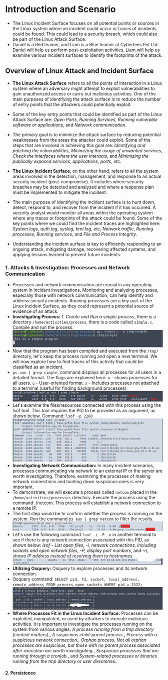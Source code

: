 # Introduction and Scenario

- The Linux Incident Surface focuses on all potential points or sources in the Linux system where an incident could occur or traces of incidents could be found. This could lead to a security breach, which could also be part of the Linux Attack Surface.
- Daniel is a Red teamer, and Liam is a Blue teamer at Cybertees Pvt Ltd. Daniel will help us perform post-exploitation activities. Liam will help us examine various incident surfaces to identify the footprints of the attack.

## Overview of Linux Attack and Incident Surface

- **The Linux Attack Surface** refers to all the points of interaction in a Linux system where an adversary might attempt to exploit vulnerabilities to gain unauthorized access or carry out malicious activities. One of the main purposes of identifying the attack surface is to reduce the number of entry points that the attackers could potentially exploit.
- Some of the key entry points that could be identified as part of the Linux Attack Surface are: *Open Ports*, *Running Services*, *Running vulnerable software or applications*, and *Network communication*.
- The primary goal is to minimize the attack surface by reducing potential weaknesses from the areas the attacker could exploit. Some of the steps that are involved in achieving this goal are: *Identifying and patching the vulnerabilities*, *Minimizing the usage of unwanted services*, *Check the interfaces where the user interacts*, and *Minimizing the publically exposed services, applications, ports, etc*.

- **The Linux Incident Surface**, on the other hand, refers to all the system areas involved in the detection, management, and response to an actual security incident (post-compromise). It includes where security breaches may be detected and analyzed and where a response plan must be implemented to mitigate the incident.
- The main purpose of identifying the incident surface is to hunt down, detect, respond to, and recover from the incident if it has occurred. A security analyst would monitor all areas within the operating system where any traces or footprints of the attack could be found. Some of the key points where we could find the incident traces are highlighted here: *System logs*, *auth.log, syslog, krnl.log, etc*, *Network traffic*, *Running processes*, *Running services*, and *File and Process Integrity*.
- Understanding the incident surface is key to efficiently responding to an ongoing attack, mitigating damage, recovering affected systems, and applying lessons learned to prevent future incidents.

### 1. Attacks & Investigation: Processes and Network Communication

- Processes and network communication are crucial in any operating system in incident investigations. Monitoring and analyzing processes, especially those with network communication, can help identify and address security incidents. Running processes are a key part of the Linux Incident Surface, as they could represent a potential source of evidence of an attack.
- **Investigating Process:** *1. Create and Run a simple process*, there is a directory `/home/activities/process`, there is a code called `simple.c`. Compile and run the process.
![Check the image for your reference](/Blogs/Images/image50.png)
- Now that the program has been compiled and executed from the `/tmp/` directory, let's keep the process running and open a new terminal. We will now explore how to find traces of this activity that could be classified as an incident.
- `ps aux | grep simple`, command displays all processes for all users in a detailed format. The flags are explained here: `a` - shows processes for all users. `u` - User-oriented format. `x` -  Includes processes not attached to a terminal (useful for finding background processes).
![Check the image for your reference](/Blogs/Images/image51.png)
- Let's examine the files/resources connected with this process using the lsof tool. This tool requires the PID to be provided as an argument, as shown below. Command: `lsof -p 2260`
![Check the image for your reference](/Blogs/Images/image52.png)
- **Investigating Network Communication:** In many incident scenarios, processes communicating via network to an external IP or the server are worth investigating. Therefore, examining the processes of making network connections and hunting down suspicious ones is very important.
- To demonstrate, we will execute a process called `netcom` placed in the `/home/activities/processes` directory. Execute the process using the command ./netcom. This process will establish a network connection to a remote IP.
- The first step would be to confirm whether the process is running on the system. Run the command `ps aux | grep netcom` to filter the results.
![Check the image for your reference](/Blogs/Images/image53.png)
- Let's use the following command `lsof -i -P -n` in another terminal to see if there is any network connection associated with this PID, as shown below: *lsof - List open files*, *-i, network connections, including sockets and open network files*, *-P, display port numbers*, and *-n, shows IP address instead of resolving them to hostnames*.
![Check the image for your reference](/Blogs/Images/image54.png)
- **Utilizing Osquery:** Osquery to explore processes and its network connection.
- Osquery command: `SELECT pid, fd, socket, local_address, remote_address FROM process_open_sockets WHERE pid = 2322;`
![Check the image for your reference](/Blogs/Images/image55.png)
- **Where Processes Fit in the Linux Incident Surface:** Processes can be exploited, manipulated, or used by attackers to execute malicious activities. It is important to investigate the processes running on the system from various angles: *A process running from a tmp directory (context matters).*, *A suspicious child-parent process.*, *Process with a suspicious network connection.*, *Orphan process. Not all orphan processes are suspicious, but those with no parent process associated after execution are worth investigating.*, *Suspicious processes that are running through a cronjob.*, and *System-related processes or binaries running from the tmp directory or user directories.*.

#### 2. Persistence
